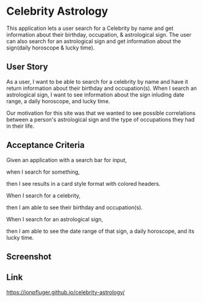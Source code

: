 # Celebrity Astrology
This application lets a user search for a Celebrity  by name and get information about their birthday, occupation, & astrological sign. The user can also search for an astrological sign and get information about the sign(daily horoscope & lucky time).

## User Story

As a user, I want to be able to search for a celebrity by name and have it return information about their birthday and occupation(s). When I search an astrological sign, I want to see information about the sign inluding date range, a daily horoscope, and lucky time.

Our motivation for this site was that we wanted to see possible correlations between a person's astrological sign and the type of occupations they had in their life.

## Acceptance Criteria

Given an application with a search bar for input,

when I search for something,

then I see results in a card style format with colored headers.

When I search for a celebrity,

then I am able to see their birthday and occupation(s).

When I search for an astrological sign,

then I am able to see the date range of that sign, a daily horoscope, and its lucky time.


## Screenshot

## Link

https://jonpfluger.github.io/celebrity-astrology/

